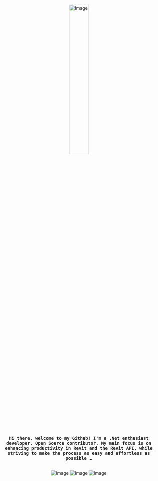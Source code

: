 <div align="center">
    <p>
        <picture>
            <source media="(prefers-color-scheme: dark)" srcset="https://github.com/Nice3point/Nice3point/assets/20504884/8822348d-2071-4d4c-972d-7d82f5f8f8e6">
            <img alt="Image" width="35%" height="35%" src="https://github.com/Nice3point/Nice3point/assets/20504884/84672786-b507-4b6a-af76-fcfe5dbb3fd8">
        </picture>
    </p>
    <b align="center"><samp>Hi there, welcome to my Github! I'm a .Net enthusiast developer, Open Source contributor. My main focus is on enhancing productivity in Revit and the Revit API, while striving to make the process as easy and effortless as possible ☁️</samp></b>
    <br>
    <br>
    <p>
        <img alt="Image" src="https://img.shields.io/badge/c%23-%23239120.svg?style=for-the-badge&logo=c-sharp&logoColor=white&color=black&labelColor=crimson" />
        <img alt="Image" src="https://img.shields.io/badge/.NET-5C2D91?style=for-the-badge&logo=.net&logoColor=white&color=black&labelColor=crimson" />
        <img alt="Image" src="https://img.shields.io/badge/JetBrains-000000.svg?style=for-the-badge&logo=JetBrains&logoColor=white&color=black&labelColor=crimson" />
    </p>
</div>
